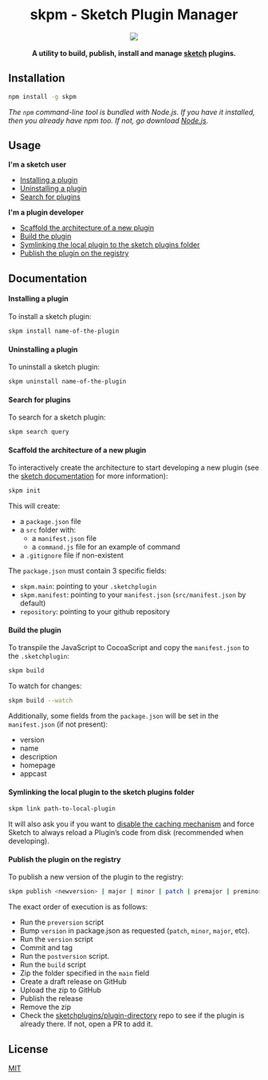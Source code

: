 <h1 align="center">skpm - Sketch Plugin Manager</h1>

<div align="center">
  <img src="https://avatars0.githubusercontent.com/u/24660874?v=3&s=200" />
</div>
<br />
<div align="center">
  <strong>A utility to build, publish, install and manage <a href="https://www.sketchapp.com/">sketch</a> plugins.</strong>
</div>

## Installation

```bash
npm install -g skpm
```

_The `npm` command-line tool is bundled with Node.js. If you have it installed, then you already have npm too. If not, go download [Node.js](https://nodejs.org/en/download/)._

## Usage

**I'm a sketch user**
* [Installing a plugin](#installing-a-plugin)
* [Uninstalling a plugin](#uninstalling-a-plugin)
* [Search for plugins](#search-for-plugins)

**I'm a plugin developer**
* [Scaffold the architecture of a new plugin](#scaffold-the-architecture-of-a-new-plugin)
* [Build the plugin](#build-the-plugin)
* [Symlinking the local plugin to the sketch plugins folder](#symlinking-the-local-plugin-to-the-sketch-plugins-folder)
* [Publish the plugin on the registry](#publish-the-plugin-on-the-registry)

## Documentation

#### Installing a plugin

To install a sketch plugin:

```bash
skpm install name-of-the-plugin
```

#### Uninstalling a plugin

To uninstall a sketch plugin:

```bash
skpm uninstall name-of-the-plugin
```

#### Search for plugins

To search for a sketch plugin:

```bash
skpm search query
```

#### Scaffold the architecture of a new plugin

To interactively create the architecture to start developing a new plugin (see the [sketch documentation](http://developer.sketchapp.com/introduction/plugin-bundles/) for more information):

```bash
skpm init
```

This will create:
* a `package.json` file
* a `src` folder with:
  * a `manifest.json` file
  * a `command.js` file for an example of command
* a `.gitignore` file if non-existent

The `package.json` must contain 3 specific fields:
* `skpm.main`: pointing to your `.sketchplugin`
* `skpm.manifest`: pointing to your `manifest.json` (`src/manifest.json` by default)
* `repository`: pointing to your github repository

#### Build the plugin

To transpile the JavaScript to CocoaScript and copy the `manifest.json` to the `.sketchplugin`:
```bash
skpm build
```

To watch for changes:

```bash
skpm build --watch
```

Additionally, some fields from the `package.json` will be set in the `manifest.json` (if not present):
* version
* name
* description
* homepage
* appcast

#### Symlinking the local plugin to the sketch plugins folder

```bash
skpm link path-to-local-plugin
```

It will also ask you if you want to [disable the caching mechanism](http://developer.sketchapp.com/introduction/preferences/#always-reload-scripts-before-running) and force Sketch to always reload a Plugin’s code from disk (recommended when developing).

#### Publish the plugin on the registry

To publish a new version of the plugin to the registry:
```bash
skpm publish <newversion> | major | minor | patch | premajor | preminor | prepatch | prerelease
```

The exact order of execution is as follows:
* Run the `preversion` script
* Bump `version` in package.json as requested (`patch`, `minor`, `major`, etc).
* Run the `version` script
* Commit and tag
* Run the `postversion` script.
* Run the `build` script
* Zip the folder specified in the `main` field
* Create a draft release on GitHub
* Upload the zip to GitHub
* Publish the release
* Remove the zip
* Check the [sketchplugins/plugin-directory](https://github.com/sketchplugins/plugin-directory) repo to see if the plugin is already there. If not, open a PR to add it.

## License

[MIT](https://tldrlegal.com/license/mit-license)
